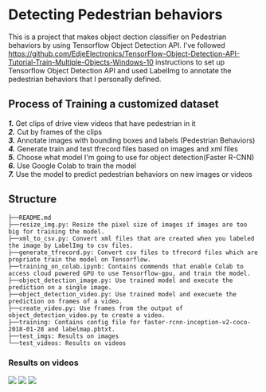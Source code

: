 # Detecting Pedestrian behaviors
This is a project that makes object dection classifier on Pedestrian behaviors by using Tensorflow Object Detection API. I've followed https://github.com/EdjeElectronics/TensorFlow-Object-Detection-API-Tutorial-Train-Multiple-Objects-Windows-10 instructions to set up Tensorflow Object Detection API and used LabelImg to annotate the pedestrian behaviors that I personally defined.
## Process of Training a customized dataset
***1.*** Get clips of drive view videos that have pedestrian in it  
***2.*** Cut by frames of the clips  
***3.*** Annotate images with bounding boxes and labels (Pedestrian Behaviors)   
***4.*** Generate train and test tfrecord files based on images and xml files  
***5.*** Choose what model I'm going to use for object detection(Faster R-CNN)  
***6.*** Use Google Colab to train the model  
***7.*** Use the model to predict pedestrian behaviors on new images or videos  

## Structure 
```
├──README.md
├──resize_img.py: Resize the pixel size of images if images are too big for training the model.  
├──xml_to_csv.py: Convert xml files that are created when you labeled the image by LabelImg to csv files.  
├──generate_tfrecord.py: Convert csv files to tfrecord files which are propriate train the model on Tensorflow.  
├──training_on_colab.ipynb: Contains commends that enable Colab to access cloud powered GPU to use Tensorflow-gpu, and train the model.    
├──object_detection_image.py: Use trained model and execute the prediction on a single image.  
├──object_detection_video.py: Use trained model and execuete the prediction on frames of a video.  
├──create_video.py: Use frames from the output of object_detection_video.py to create a video.  
├──training: Contains config file for faster-rcnn-inception-v2-coco-2018-01-28 and labelmap.pbtxt.  
├──test_imgs: Results on images  
└──test_videos: Results on videos  
```
### Results on videos
![](test_videos/test_video_1.gif)
![](test_videos/test_video_2.gif)
![](test_videos/test_video_3.gif)
